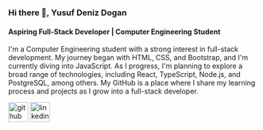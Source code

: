 ### Hi there 👋, Yusuf Deniz Dogan
#### Aspiring Full-Stack Developer | Computer Engineering Student
I'm a Computer Engineering student with a strong interest in full-stack development. My journey began with HTML, CSS, and Bootstrap, and I'm currently diving into JavaScript. As I progress, I'm planning to explore a broad range of technologies, including React, TypeScript, Node.js, and PostgreSQL, among others. My GitHub is a place where I share my learning process and projects as I grow into a full-stack developer.



[<img src='https://cdn.jsdelivr.net/npm/simple-icons@3.0.1/icons/github.svg' alt='github' height='40'>](https://github.com/yusufdenizdd)  [<img src='https://cdn.jsdelivr.net/npm/simple-icons@3.0.1/icons/linkedin.svg' alt='linkedin' height='40'>](https://www.linkedin.com/in/yusufdenizdogan/)  

